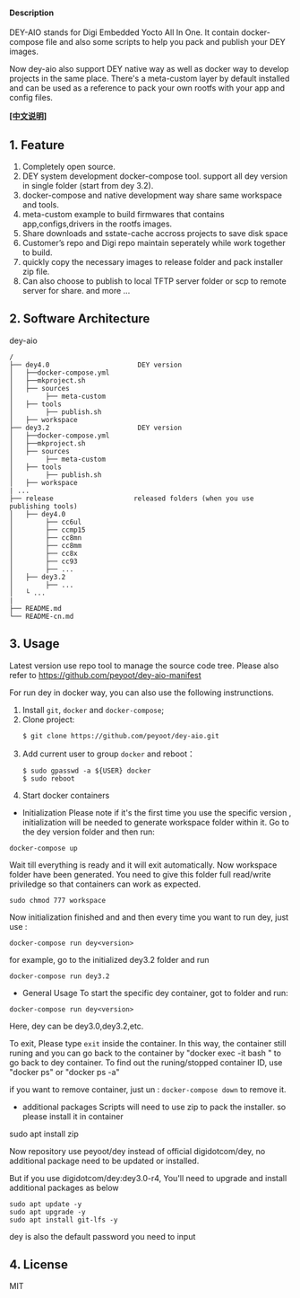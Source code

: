 #### Description
DEY-AIO stands for Digi Embedded Yocto All In One.
It contain docker-compose file and also some scripts to help you pack and publish your DEY images.

Now dey-aio also support DEY native way as well as docker way to develop projects in the same place. There's a meta-custom layer by default installed and can be used as a reference to pack your own rootfs with your app and config files.

**[[中文说明]](README-cn.md)**

## 1. Feature
1. Completely open source.
2. DEY system development docker-compose tool. support all dey version in single folder (start from dey 3.2).
3. docker-compose and native development way share same workspace and tools.
4. meta-custom example to build firmwares that contains app,configs,drivers in the rootfs images.
5. Share downloads and sstate-cache accross projects to save disk space
6. Customer’s repo and Digi repo maintain seperately while work together to build.
7. quickly copy the necessary images to release folder and pack installer zip file.
8. Can also choose to publish to local TFTP server folder or scp to remote server for share.
   and more ...
## 2.  Software Architecture
dey-aio
```
/
├── dey4.0                      DEY version
│   ├──docker-compose.yml
│   ├──mkproject.sh
│   ├── sources
│        ├── meta-custom
│   ├── tools
│        ├── publish.sh
│   ├── workspace
├── dey3.2                      DEY version
│   ├──docker-compose.yml
│   ├──mkproject.sh
│   ├── sources
│        ├── meta-custom
│   ├── tools
│        ├── publish.sh
│   ├── workspace
| ...
├── release                    released folders (when you use publishing tools)
│   ├── dey4.0                   
│        ├── cc6ul
│        ├── ccmp15
│        ├── cc8mn
│        ├── cc8mm
│        ├── cc8x
│        ├── cc93
│        ├── ...
│   ├── dey3.2                   
│        ├── ...
│   └ ...
|
├── README.md
└── README-cn.md
```
## 3. Usage
Latest version use repo tool to manage the source code tree. Please also refer to https://github.com/peyoot/dey-aio-manifest

For run dey in docker way, you can also use the following instrunctions.

1. Install `git`, `docker` and `docker-compose`;
2. Clone project:
    ```
    $ git clone https://github.com/peyoot/dey-aio.git
    ```
3. Add current user to group `docker` and reboot：
    ```
    $ sudo gpasswd -a ${USER} docker
    $ sudo reboot
    ```
4. Start docker containers
  * Initialization 
   Please note if it's the first time you use the specific version , initialization will be needed to generate workspace folder within it. Go to the dey version folder and then run:
```
docker-compose up
```
Wait till everything is ready and it will exit automatically. Now workspace folder have been generated. You need to give this folder full read/write priviledge so that containers can work as expected.
```
sudo chmod 777 workspace
```
Now initialization finished and and then every time you want to run dey, just use :
```
docker-compose run dey<version>
```
for example, go to the initialized dey3.2 folder and run
```
docker-compose run dey3.2
```

  * General Usage
To start the specific dey container, got to folder and run:
```
docker-compose run dey<version>
```
Here, dey<version> can be dey3.0,dey3.2,etc.

To exit, Please type `exit` inside the container. In this way, the container still runing and you can go back to the container by "docker exec -it  <container id> bash " to go back to dey container.
To find out the runing/stopped container ID, use "docker ps" or "docker ps -a"

if you want to remove container, just un : `docker-compose down` to remove it. 

  * additional packages 
Scripts will need to use zip to pack the installer. so please install it in container

sudo apt install zip


Now repository use peyoot/dey instead of official digidotcom/dey, no additional package need to be updated or installed.

But if you use digidotcom/dey:dey3.0-r4, You'll need to upgrade and install additional packages as below
```
sudo apt update -y
sudo apt upgrade -y
sudo apt install git-lfs -y
```
dey is also the default password you need to input


## 4. License
MIT
